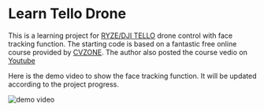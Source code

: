 # Learn Tello Drone 

This is a learning project for [RYZE/DJI TELLO](https://www.ryzerobotics.com/tello) drone control 
with face tracking function. The starting code is based on a fantastic free online course provided 
by [CVZONE](https://www.computervision.zone/courses/drone-programming/). The author also posted the 
course vedio on [Youtube](https://www.youtube.com/watch?v=LmEcyQnfpDA&ab_channel=Murtaza%27sWorkshop-RoboticsandAI)

Here is the demo video to show the face tracking function. It will be updated according to the 
project progress.

![demo video](Resources/Video/record.gif)


